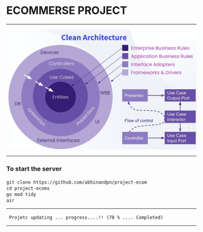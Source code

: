 # ECOMMERSE PROJECT
___
![Image of clean architecture](https://github.com/abhinandpn/project-ecom/blob/main/image/cleanarch.jpeg)
___
### To start the server
```
git clone https://github.com/abhinandpn/project-ecom
cd project-ecoms
go mod tidy
air
```
___

```
 Projetc updating ... progress....!! (78 % .... Completed)
 ```
 ___
